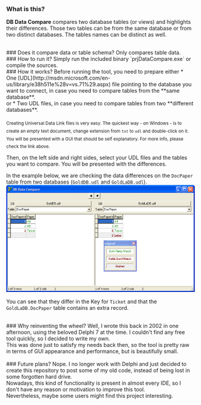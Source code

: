 ### What is this?
**DB Data Compare** compares two database tables (or views) and highlights their differences.
Those two tables can be from the same database or from two distinct databases. The tables names can be distinct as well.

<br>
### Does it compare data or table schema?
Only compares table data.

<br>
### How to run it?
Simply run the included binary `prjDataCompare.exe` or compile the sources.

<br>
### How it works?
Before running the tool, you need to prepare either
 * One [UDL](http://msdn.microsoft.com/en-us/library/e38h511e%28v=vs.71%29.aspx) file pointing to the database you want to connect, in case you need to compare tables from the **same database**.<br>
 or
 * Two UDL files, in case you need to compare tables from two **different databases**.

<sub>Creating Universal Data Link files is very easy. The quickest way - on Windows - is to create an empty text document, change extension from `txt` to `udl` and double-click on it. You will be presented with a GUI that should be self explanatory. For more info, please check the link above.</sub>

Then, on the left side and right sides, select your UDL files and the tables you want to compare. You will be presented with the differences.

In the example below, we are checking the data differences on the `DocPaper` table from two databases (`GoldDB.udl` and `GoldLaDB.udl`).<br>
![screenshoot](https://github.com/ruisoftware/DBDataCompare/blob/master/DBDataCompare.png)

You can see that they differ in the Key for `Ticket` and that the `GoldLaDB.DocPaper` table contains an extra record.

<br>
### Why reinventing the wheel?
Well, I wrote this back in 2002 in one afternoon, using the beloved Delphi 7 at the time.
I couldn't find any free tool quickly, so I decided to write my own.<br>
This was done just to satisfy my needs back then, so the tool is pretty raw in terms of GUI appearance and performance, but is beautifully small.<br>


<br>
### Future plans?
Nope. I no longer work with Delphi and just decided to create this repository to post some of my old code, instead of being lost in some forgotten hard drive.<br>
Nowadays, this kind of functionality is present in almost every IDE, so I don't have any reason or motivation to improve this tool.<br>
Nevertheless, maybe some users might find this project interesting.


